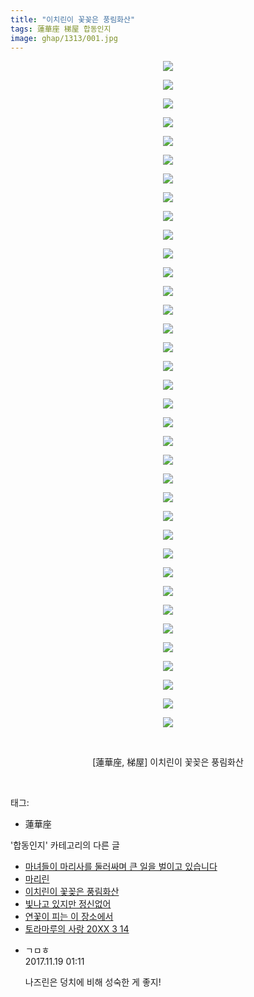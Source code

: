 ```yaml
---
title: "이치린이 꽃꽂은 풍림화산"
tags: 蓮華座 梯屋 합동인지
image: ghap/1313/001.jpg
---
```

<div class="article">
<p style="text-align: center; clear: none; float: none;"><img src="{{ site.nasurl }}/ghap/1313/001.jpg"/></p>
<p style="text-align: center; clear: none; float: none;"><img src="{{ site.nasurl }}/ghap/1313/002.jpg"/></p>
<p style="text-align: center; clear: none; float: none;"><img src="{{ site.nasurl }}/ghap/1313/003.jpg"/></p>
<p style="text-align: center; clear: none; float: none;"><img src="{{ site.nasurl }}/ghap/1313/004.jpg"/></p>
<p style="text-align: center; clear: none; float: none;"><img src="{{ site.nasurl }}/ghap/1313/005.jpg"/></p>
<p style="text-align: center; clear: none; float: none;"><img src="{{ site.nasurl }}/ghap/1313/006.jpg"/></p>
<p style="text-align: center; clear: none; float: none;"><img src="{{ site.nasurl }}/ghap/1313/007.jpg"/></p>
<p style="text-align: center; clear: none; float: none;"><img src="{{ site.nasurl }}/ghap/1313/008.jpg"/></p>
<p style="text-align: center; clear: none; float: none;"><img src="{{ site.nasurl }}/ghap/1313/009.jpg"/></p>
<p style="text-align: center; clear: none; float: none;"><img src="{{ site.nasurl }}/ghap/1313/010.jpg"/></p>
<p style="text-align: center; clear: none; float: none;"><img src="{{ site.nasurl }}/ghap/1313/011.jpg"/></p>
<p style="text-align: center; clear: none; float: none;"><img src="{{ site.nasurl }}/ghap/1313/012.jpg"/></p>
<p style="text-align: center; clear: none; float: none;"><img src="{{ site.nasurl }}/ghap/1313/013.jpg"/></p>
<p style="text-align: center; clear: none; float: none;"><img src="{{ site.nasurl }}/ghap/1313/014.jpg"/></p>
<p style="text-align: center; clear: none; float: none;"><img src="{{ site.nasurl }}/ghap/1313/015.jpg"/></p>
<p style="text-align: center; clear: none; float: none;"><img src="{{ site.nasurl }}/ghap/1313/016.jpg"/></p>
<p style="text-align: center; clear: none; float: none;"><img src="{{ site.nasurl }}/ghap/1313/017.jpg"/></p>
<p style="text-align: center; clear: none; float: none;"><img src="{{ site.nasurl }}/ghap/1313/018.jpg"/></p>
<p style="text-align: center; clear: none; float: none;"><img src="{{ site.nasurl }}/ghap/1313/019.jpg"/></p>
<p style="text-align: center; clear: none; float: none;"><img src="{{ site.nasurl }}/ghap/1313/020.jpg"/></p>
<p style="text-align: center; clear: none; float: none;"><img src="{{ site.nasurl }}/ghap/1313/021.jpg"/></p>
<p style="text-align: center; clear: none; float: none;"><img src="{{ site.nasurl }}/ghap/1313/022.jpg"/></p>
<p style="text-align: center; clear: none; float: none;"><img src="{{ site.nasurl }}/ghap/1313/023.jpg"/></p>
<p style="text-align: center; clear: none; float: none;"><img src="{{ site.nasurl }}/ghap/1313/024.jpg"/></p>
<p style="text-align: center; clear: none; float: none;"><img src="{{ site.nasurl }}/ghap/1313/025.jpg"/></p>
<p style="text-align: center; clear: none; float: none;"><img src="{{ site.nasurl }}/ghap/1313/026.jpg"/></p>
<p style="text-align: center; clear: none; float: none;"><img src="{{ site.nasurl }}/ghap/1313/027.jpg"/></p>
<p style="text-align: center; clear: none; float: none;"><img src="{{ site.nasurl }}/ghap/1313/028.jpg"/></p>
<p style="text-align: center; clear: none; float: none;"><img src="{{ site.nasurl }}/ghap/1313/029.jpg"/></p>
<p style="text-align: center; clear: none; float: none;"><img src="{{ site.nasurl }}/ghap/1313/030.jpg"/></p>
<p style="text-align: center; clear: none; float: none;"><img src="{{ site.nasurl }}/ghap/1313/031.jpg"/></p>
<p style="text-align: center; clear: none; float: none;"><img src="{{ site.nasurl }}/ghap/1313/032.jpg"/></p>
<p style="text-align: center; clear: none; float: none;"><img src="{{ site.nasurl }}/ghap/1313/033.jpg"/></p>
<p style="text-align: center; clear: none; float: none;"><img src="{{ site.nasurl }}/ghap/1313/034.jpg"/></p>
<p style="text-align: center; clear: none; float: none;"><img src="{{ site.nasurl }}/ghap/1313/035.jpg"/></p>
<p style="text-align: center; clear: none; float: none;"><img src="{{ site.nasurl }}/ghap/1313/036.jpg"/></p>
<p style="text-align: center; clear: none; float: none;"><br/></p>
<p style="text-align: center; clear: none; float: none;">[蓮華座, 梯屋] 이치린이 꽃꽂은 풍림화산</p>
<p><br/></p>
</div><div class="tagTrail">
<p>태그: </p>
<ul>
<li>蓮華座</li>
</ul>
</div><div class="another">
<p>'합동인지' 카테고리의 다른 글</p>
<ul>
<li><a href="/2016-08-11-ghap_1477">마녀들이 마리사를 둘러싸며 큰 일을 벌이고 있습니다</a></li>
<li><a href="/2016-08-03-ghap_1323">마리린</a></li>
<li><a href="/2016-08-03-ghap_1313">이치린이 꽃꽂은 풍림화산</a></li>
<li><a href="/2016-07-31-ghap_1278">빛나고 있지만 정신없어</a></li>
<li><a href="/2016-07-31-ghap_1274">연꽃이 피는 이 장소에서</a></li>
<li><a href="/2016-07-31-ghap_1254">토라마루의 사랑 20XX 3 14</a></li>
</ul>
</div><div class="cb_module cb_fluid">
<div class="cb_wrt cb_profile">
<div class="comment">
<ul>
<li class="cb_thumb_off" id="comment15132245">
<div class="cb_comment_area">
<div class="cb_info_area">
<div class="cb_section">
<span class="cb_nick_name">ㄱㅁㅎ</span>
</div>
<div class="cb_section">
<span class="cb_date">2017.11.19 01:11 </span>
</div>
</div>
<div class="cb_dsc_comment">
<p class="cb_dsc">
											나즈린은 덩치에 비해 성숙한 게 좋지!
										</p>
</div>
</div></li>
</ul>
</div>
</div><!-- commentList close -->
</div>